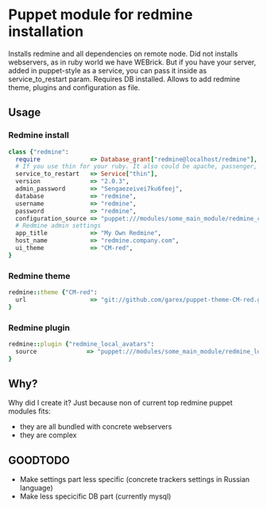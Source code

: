 # Puppet module for redmine installation

Installs redmine and all dependencies on remote node. Did not installs webservers, as in ruby world we have WEBrick.
But if you have your server, added in puppet-style as a service, you can pass it inside as service_to_restart param.
Requires DB installed. Allows to add redmine theme, plugins and configuration as file.

## Usage

### Redmine install

```ruby
class {"redmine":
  require              => Database_grant["redmine@localhost/redmine"],
  # If you use thin for your ruby. It also could be apache, passenger, mongrel or else. We assume here, that you are at production
  service_to_restart   => Service["thin"],
  version              => "2.0.3",
  admin_password       => "Sengaezeivei7ku6feej",
  database             => "redmine",
  username             => "redmine",
  password             => "redmine",
  configuration_source => "puppet:///modules/some_main_module/redmine_configuration.yml",
  # Redmine admin settings
  app_title            => "My Own Redmine",
  host_name            => "redmine.company.com",
  ui_theme             => "CM-red",
}
```

### Redmine theme

```ruby
redmine::theme {"CM-red":
  url                  => "git://github.com/garex/puppet-theme-CM-red.git"
}
```

### Redmine plugin

```ruby
redmine::plugin {"redmine_local_avatars":
  source              => "puppet:///modules/some_main_module/redmine_local_avatars"
}
```

## Why?

Why did I create it? Just because non of current top redmine puppet modules fits:
* they are all bundled with concrete webservers
* they are complex

## GOODTODO

* Make settings part less specific (concrete trackers settings in Russian language)
* Make less specicific DB part (currently mysql)
